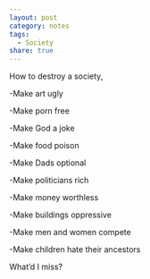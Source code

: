 ```yaml
---
layout: post
category: notes
tags:
  - Society
share: true
---
```

How to destroy a society,

-Make art ugly

-Make porn free

-Make God a joke 

-Make food poison

-Make Dads optional

-Make politicians rich 

-Make money worthless 

-Make buildings oppressive 

-Make men and women compete 

-Make children hate their ancestors 

What’d I miss?